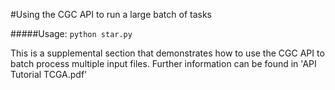 #Using the CGC API to run a large batch of tasks

#####Usage: `python star.py`

This is a supplemental section that demonstrates how to use the CGC API to batch process multiple input files. Further information can be found in 'API Tutorial TCGA.pdf'